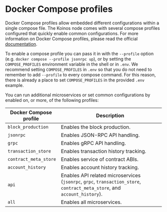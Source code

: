 # Docker Compose profiles
Docker Compose profiles allow embedded different configurations within a single compose file. The Koinos node comes with several compose profiles configured that quickly enable common configurations. For more information on Docker Compose profiles, please read the official [documentation](https://docs.docker.com/compose/profiles/).

To enable a compose profile you can pass it in with the `--profile` option (e.g. `docker compose --profile jsonrpc up`), or by setting the `COMPOSE_PROFILES` environment variable in the shell or in `.env`. We recommend setting `COMPOSE_PROFILES` in `.env` so that you do not need to remember to add `--profile` to every compose command. For this reason, there is already a place to set `COMPOSE_PROFILES` in the provided `.env` example.

You can run additional microservices or set common configurations by enabled on, or more, of the following profiles:

| <div style="width:150px">Docker Compose profile</div> | Description |
| --- | --- |
| `block_production`     | Enables the block production. |
| `jsonrpc`              | Enables JSON-RPC API handling. |
| `grpc`                 | Enables gRPC API handling. |
| `transaction_store`    | Enables transaction history tracking. |
| `contract_meta_store`  | Enables service of contract ABIs. |
| `account_history`      | Enables account history tracking. |
| `api`                  | Enables API related microservices (`jsonrpc`, `grpc`, `transaction_store`, `contract_meta_store`, and `account_history`). |
| `all`                  | Enables all microservices. |
